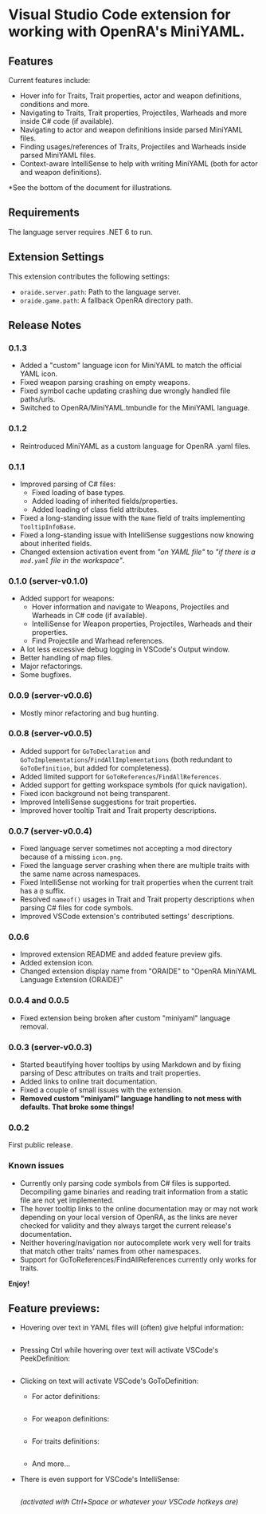 # Visual Studio Code extension for working with OpenRA's MiniYAML.

## Features

Current features include:
 - Hover info for Traits, Trait properties, actor and weapon definitions, conditions and more.
 - Navigating to Traits, Trait properties, Projectiles, Warheads and more inside C# code (if available).
 - Navigating to actor and weapon definitions inside parsed MiniYAML files.
 - Finding usages/references of Traits, Projectiles and Warheads inside parsed MiniYAML files.
 - Context-aware IntelliSense to help with writing MiniYAML (both for actor and weapon definitions).

*See the bottom of the document for illustrations.

## Requirements

The language server requires .NET 6 to run.

## Extension Settings

This extension contributes the following settings:

 - `oraide.server.path`: Path to the language server.
 - `oraide.game.path`: A fallback OpenRA directory path.

## Release Notes

### 0.1.3

 - Added a "custom" language icon for MiniYAML to match the official YAML icon.
 - Fixed weapon parsing crashing on empty weapons.
 - Fixed symbol cache updating crashing due wrongly handled file paths/urls.
 - Switched to OpenRA/MiniYAML.tmbundle for the MiniYAML language.

### 0.1.2

 - Reintroduced MiniYAML as a custom language for OpenRA .yaml files.

### 0.1.1

 - Improved parsing of C# files:
    - Fixed loading of base types.
    - Added loading of inherited fields/properties.
    - Added loading of class field attributes.
 - Fixed a long-standing issue with the `Name` field of traits implementing `TooltipInfoBase`.
 - Fixed a long-standing issue with IntelliSense suggestions now knowing about inherited fields.
 - Changed extension activation event from *"on YAML file"* to *"if there is a `mod.yaml` file in the workspace"*.

### 0.1.0 (server-v0.1.0)

- Added support for weapons:
    - Hover information and navigate to Weapons, Projectiles and Warheads in C# code (if available).
    - IntelliSense for Weapon properties, Projectiles, Warheads and their properties.
    - Find Projectile and Warhead references.
- A lot less excessive debug logging in VSCode's Output window.
- Better handling of map files.
- Major refactorings.
- Some bugfixes.

### 0.0.9 (server-v0.0.6)

- Mostly minor refactoring and bug hunting.

### 0.0.8 (server-v0.0.5)

- Added support for `GoToDeclaration` and `GoToImplementations`/`FindAllImplementations` (both redundant to `GoToDefinition`, but added for completeness).
- Added limited support for `GoToReferences`/`FindAllReferences`.
- Added support for getting workspace symbols (for quick navigation).
- Fixed icon background not being transparent.
- Improved IntelliSense suggestions for trait properties.
- Improved hover tooltip Trait and Trait property descriptions.

### 0.0.7 (server-v0.0.4)

 - Fixed language server sometimes not accepting a mod directory because of a missing `icon.png`.
 - Fixed the language server crashing when there are multiple traits with the same name across namespaces.
 - Fixed IntelliSense not working for trait properties when the current trait has a `@` suffix.
 - Resolved `nameof()` usages in Trait and Trait property descriptions when parsing C# files for code symbols.
 - Improved VSCode extension's contributed settings' descriptions.

### 0.0.6

 - Improved extension README and added feature preview gifs.
 - Added extension icon.
 - Changed extension display name from "ORAIDE" to "OpenRA MiniYAML Language Extension (ORAIDE)"

### 0.0.4 and 0.0.5

 - Fixed extension being broken after custom "miniyaml" language removal. 

### 0.0.3 (server-v0.0.3)

 - Started beautifying hover tooltips by using Markdown and by fixing parsing of Desc attributes on traits and trait properties.
 - Added links to online trait documentation.
 - Fixed a couple of small issues with the extension.
 - **Removed custom "miniyaml" language handling to not mess with defaults. That broke some things!**

### 0.0.2

First public release.

### Known issues

 - Currently only parsing code symbols from C# files is supported. Decompiling game binaries and reading trait information from a static file are not yet implemented.
 - The hover tooltip links to the online documentation may or may not work depending on your local version of OpenRA, as the links are never checked for validity and they always target the current release's documentation.
 - Neither hovering/navigation nor autocomplete work very well for traits that match other traits' names from other namespaces.
 - Support for GoToReferences/FindAllReferences currently only works for traits.

**Enjoy!**

## Feature previews:

 - Hovering over text in YAML files will (often) give helpful information:
    <p align="center">
        <img src="https://raw.githubusercontent.com/penev92/Oraide.LanguageServer/main/clients/oraide-vscode/images/docs/Hover_tooltips.gif" alt="" />
    </p>

 - Pressing Ctrl while hovering over text will activate VSCode's PeekDefinition:
    <p align="center">
        <img src="https://raw.githubusercontent.com/penev92/Oraide.LanguageServer/main/clients/oraide-vscode/images/docs/Peek_definition.gif" alt="" />
    </p>

 - Clicking on text will activate VSCode's GoToDefinition:
    - For actor definitions:
        <p align="center">
            <img src="https://raw.githubusercontent.com/penev92/Oraide.LanguageServer/main/clients/oraide-vscode/images/docs/GoToDefinition_1.gif" alt="" />
        </p>

    - For weapon definitions:
        <p align="center">
            <img src="https://raw.githubusercontent.com/penev92/Oraide.LanguageServer/main/clients/oraide-vscode/images/docs/GoToDefinition_2.gif" alt="" />
        </p>

    - For traits definitions:
        <p align="center">
            <img src="https://raw.githubusercontent.com/penev92/Oraide.LanguageServer/main/clients/oraide-vscode/images/docs/GoToDefinition_3.gif" alt="" />
        </p>

    - And more...

 - There is even support for VSCode's IntelliSense:
        <p align="center">
            <img src="https://raw.githubusercontent.com/penev92/Oraide.LanguageServer/main/clients/oraide-vscode/images/docs/IntelliSense.gif" alt="" />
        </p>
        *(activated with Ctrl+Space or whatever your VSCode hotkeys are)*